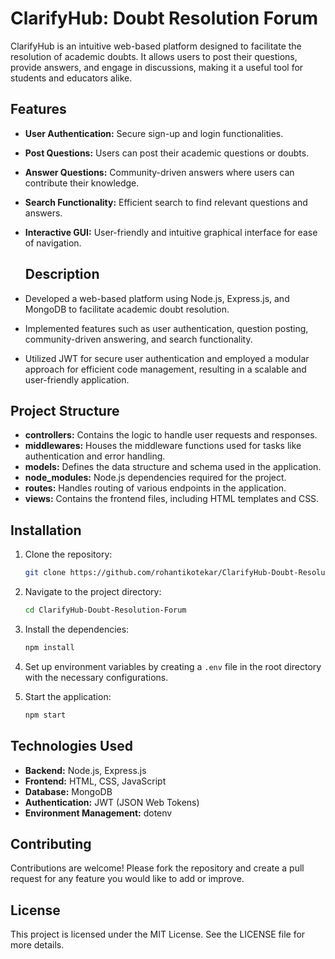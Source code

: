 # ClarifyHub: Doubt Resolution Forum

ClarifyHub is an intuitive web-based platform designed to facilitate the resolution of academic doubts. It allows users to post their questions, provide answers, and engage in discussions, making it a useful tool for students and educators alike.

## Features

- **User Authentication:** Secure sign-up and login functionalities.
- **Post Questions:** Users can post their academic questions or doubts.
- **Answer Questions:** Community-driven answers where users can contribute their knowledge.
- **Search Functionality:** Efficient search to find relevant questions and answers.
- **Interactive GUI:** User-friendly and intuitive graphical interface for ease of navigation.

  ## Description
- Developed a web-based platform using Node.js, Express.js, and MongoDB to facilitate academic doubt resolution.
- Implemented features such as user authentication, question posting, community-driven answering, and search functionality.
-  Utilized JWT for secure user authentication and employed a modular approach for efficient code management, resulting in a scalable and user-friendly application.

## Project Structure

- **controllers:** Contains the logic to handle user requests and responses.
- **middlewares:** Houses the middleware functions used for tasks like authentication and error handling.
- **models:** Defines the data structure and schema used in the application.
- **node_modules:** Node.js dependencies required for the project.
- **routes:** Handles routing of various endpoints in the application.
- **views:** Contains the frontend files, including HTML templates and CSS.

## Installation

1. Clone the repository:

    ```bash
    git clone https://github.com/rohantikotekar/ClarifyHub-Doubt-Resolution-Forum.git
    ```

2. Navigate to the project directory:

    ```bash
    cd ClarifyHub-Doubt-Resolution-Forum
    ```

3. Install the dependencies:

    ```bash
    npm install
    ```

4. Set up environment variables by creating a `.env` file in the root directory with the necessary configurations.

5. Start the application:

    ```bash
    npm start
    ```

## Technologies Used

- **Backend:** Node.js, Express.js
- **Frontend:** HTML, CSS, JavaScript
- **Database:** MongoDB
- **Authentication:** JWT (JSON Web Tokens)
- **Environment Management:** dotenv



## Contributing

Contributions are welcome! Please fork the repository and create a pull request for any feature you would like to add or improve.

## License

This project is licensed under the MIT License. See the LICENSE file for more details.










